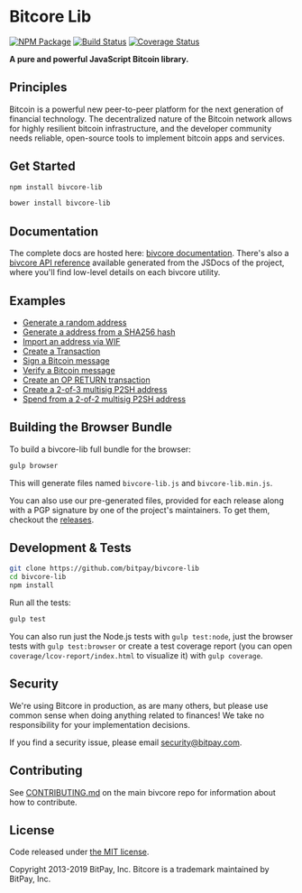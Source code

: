 # Bitcore Lib

[![NPM Package](https://img.shields.io/npm/v/bivcore-lib.svg?style=flat-square)](https://www.npmjs.org/package/bivcore-lib)
[![Build Status](https://img.shields.io/travis/bitpay/bivcore-lib.svg?branch=master&style=flat-square)](https://travis-ci.org/bitpay/bivcore-lib)
[![Coverage Status](https://img.shields.io/coveralls/bitpay/bivcore-lib.svg?style=flat-square)](https://coveralls.io/r/bitpay/bivcore-lib)

**A pure and powerful JavaScript Bitcoin library.**

## Principles

Bitcoin is a powerful new peer-to-peer platform for the next generation of financial technology. The decentralized nature of the Bitcoin network allows for highly resilient bitcoin infrastructure, and the developer community needs reliable, open-source tools to implement bitcoin apps and services.

## Get Started

```sh
npm install bivcore-lib
```

```sh
bower install bivcore-lib
```

## Documentation

The complete docs are hosted here: [bivcore documentation](https://github.com/bitpay/bivcore). There's also a [bivcore API reference](https://github.com/bitpay/bivcore/blob/master/packages/bitcore-node/docs/api-documentation.md) available generated from the JSDocs of the project, where you'll find low-level details on each bivcore utility.

## Examples

- [Generate a random address](docs/examples.md#generate-a-random-address)
- [Generate a address from a SHA256 hash](docs/examples.md#generate-a-address-from-a-sha256-hash)
- [Import an address via WIF](docs/examples.md#import-an-address-via-wif)
- [Create a Transaction](docs/examples.md#create-a-transaction)
- [Sign a Bitcoin message](docs/examples.md#sign-a-bitcoin-message)
- [Verify a Bitcoin message](docs/examples.md#verify-a-bitcoin-message)
- [Create an OP RETURN transaction](docs/examples.md#create-an-op-return-transaction)
- [Create a 2-of-3 multisig P2SH address](docs/examples.md#create-a-2-of-3-multisig-p2sh-address)
- [Spend from a 2-of-2 multisig P2SH address](docs/examples.md#spend-from-a-2-of-2-multisig-p2sh-address)

## Building the Browser Bundle

To build a bivcore-lib full bundle for the browser:

```sh
gulp browser
```

This will generate files named `bivcore-lib.js` and `bivcore-lib.min.js`.

You can also use our pre-generated files, provided for each release along with a PGP signature by one of the project's maintainers. To get them, checkout the [releases](https://github.com/bitpay/bivcore/blob/master/packages/bivcore-lib/CHANGELOG.md).

## Development & Tests

```sh
git clone https://github.com/bitpay/bivcore-lib
cd bivcore-lib
npm install
```

Run all the tests:

```sh
gulp test
```

You can also run just the Node.js tests with `gulp test:node`, just the browser tests with `gulp test:browser` or create a test coverage report (you can open `coverage/lcov-report/index.html` to visualize it) with `gulp coverage`.

## Security

We're using Bitcore in production, as are many others, but please use common sense when doing anything related to finances! We take no responsibility for your implementation decisions.

If you find a security issue, please email security@bitpay.com.

## Contributing

See [CONTRIBUTING.md](https://github.com/bitpay/bivcore/blob/master/Contributing.md) on the main bivcore repo for information about how to contribute.

## License

Code released under [the MIT license](https://github.com/bitpay/bivcore/blob/master/LICENSE).

Copyright 2013-2019 BitPay, Inc. Bitcore is a trademark maintained by BitPay, Inc.
